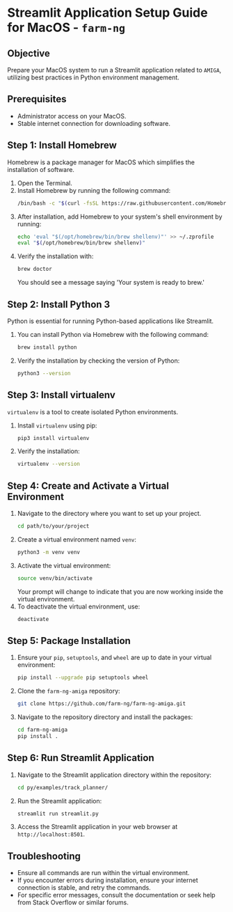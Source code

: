 
# Streamlit Application Setup Guide for MacOS - `farm-ng`

## Objective
Prepare your MacOS system to run a Streamlit application related to `AMIGA`, utilizing best practices in Python environment management.

## Prerequisites
- Administrator access on your MacOS.
- Stable internet connection for downloading software.

## Step 1: Install Homebrew
Homebrew is a package manager for MacOS which simplifies the installation of software.

1. Open the Terminal.
2. Install Homebrew by running the following command:
   ```bash
   /bin/bash -c "$(curl -fsSL https://raw.githubusercontent.com/Homebrew/install/HEAD/install.sh)"
   ```
3. After installation, add Homebrew to your system's shell environment by running:
   ```bash
   echo 'eval "$(/opt/homebrew/bin/brew shellenv)"' >> ~/.zprofile
   eval "$(/opt/homebrew/bin/brew shellenv)"
   ```
4. Verify the installation with:
   ```bash
   brew doctor
   ```
   You should see a message saying 'Your system is ready to brew.'

## Step 2: Install Python 3
Python is essential for running Python-based applications like Streamlit.

1. You can install Python via Homebrew with the following command:
   ```bash
   brew install python
   ```
2. Verify the installation by checking the version of Python:
   ```bash
   python3 --version
   ```

## Step 3: Install virtualenv
`virtualenv` is a tool to create isolated Python environments.

1. Install `virtualenv` using pip:
   ```bash
   pip3 install virtualenv
   ```
2. Verify the installation:
   ```bash
   virtualenv --version
   ```

## Step 4: Create and Activate a Virtual Environment
1. Navigate to the directory where you want to set up your project.
   ```bash
   cd path/to/your/project
   ```
2. Create a virtual environment named `venv`:
   ```bash
   python3 -m venv venv
   ```
3. Activate the virtual environment:
   ```bash
   source venv/bin/activate
   ```
   Your prompt will change to indicate that you are now working inside the virtual environment.
4. To deactivate the virtual environment, use:
   ```bash
   deactivate
   ```

## Step 5: Package Installation
1. Ensure your `pip`, `setuptools`, and `wheel` are up to date in your virtual environment:
   ```bash
   pip install --upgrade pip setuptools wheel
   ```
2. Clone the `farm-ng-amiga` repository:
   ```bash
   git clone https://github.com/farm-ng/farm-ng-amiga.git
   ```
3. Navigate to the repository directory and install the packages:
   ```bash
   cd farm-ng-amiga
   pip install .
   ```

## Step 6: Run Streamlit Application
1. Navigate to the Streamlit application directory within the repository:
   ```bash
   cd py/examples/track_planner/
   ```
2. Run the Streamlit application:
   ```bash
   streamlit run streamlit.py
   ```
3. Access the Streamlit application in your web browser at `http://localhost:8501`.

## Troubleshooting
- Ensure all commands are run within the virtual environment.
- If you encounter errors during installation, ensure your internet connection is stable, and retry the commands.
- For specific error messages, consult the documentation or seek help from Stack Overflow or similar forums.

